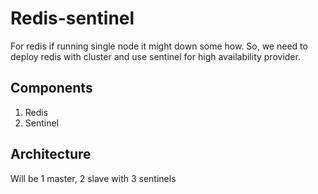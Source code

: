 # Redis-sentinel

For redis if running single node it might down some how. So, we need to deploy redis with cluster and use sentinel for high availability provider.

## Components

1. Redis
2. Sentinel

## Architecture

Will be 1 master, 2 slave with 3 sentinels